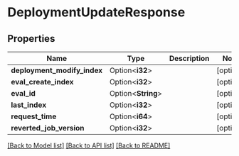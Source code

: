 # DeploymentUpdateResponse

## Properties

| Name                        | Type               | Description | Notes      |
| --------------------------- | ------------------ | ----------- | ---------- |
| **deployment_modify_index** | Option<**i32**>    |             | [optional] |
| **eval_create_index**       | Option<**i32**>    |             | [optional] |
| **eval_id**                 | Option<**String**> |             | [optional] |
| **last_index**              | Option<**i32**>    |             | [optional] |
| **request_time**            | Option<**i64**>    |             | [optional] |
| **reverted_job_version**    | Option<**i32**>    |             | [optional] |

[[Back to Model list]](../README.md#documentation-for-models)
[[Back to API list]](../README.md#documentation-for-api-endpoints)
[[Back to README]](../README.md)
